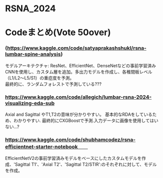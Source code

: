# RSNA_2024

# Codeまとめ(Vote 50over)
### (https://www.kaggle.com/code/satyaprakashshukl/rsna-lumbar-spine-analysis)
モデルアーキテクチャ: ResNet、EfficientNet、DenseNetなどの事前学習済みCNNを使用し、カスタム層を追加。多出力モデルを作成し、各椎間板レベル（L1/L2～L5/S1）の重症度を予測。  
最終的に、ランダムフォレストで予測している???  

### https://www.kaggle.com/code/allegich/lumbar-rsna-2024-visualizing-eda-sub  
 Axial and Sagittal やT1,T2の意味が分かりやすい。  基本的なRDAをしているため、わかりやすい. 
 最終的にCXGBoostで予測.入力データに画像を使用してはいない...?  

 ### https://www.kaggle.com/code/shubhamcodez/rsna-efficientnet-starter-notebook　　
EfficientNetV2の事前学習済みモデルをベースにしたカスタムモデルを作成、'Sagittal T1'、'Axial T2'、'Sagittal T2/STIR':のそれぞれに対して、モデルを作成。  

